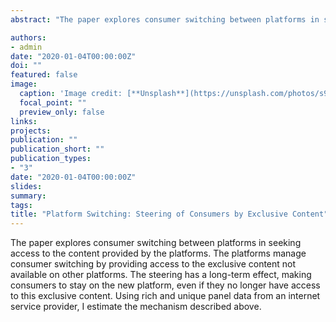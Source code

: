 ```yaml
---
abstract: "The paper explores consumer switching between platforms in seeking access to the content provided by the platforms. The platforms manage consumer switching by providing access to the exclusive content not available on other platforms. The steering has a long-term effect, making consumers to stay on the new platform, even if they no longer have access to this exclusive content. Using rich and unique panel data from an internet service provider, I estimate the mechanism described above."

authors:
- admin
date: "2020-01-04T00:00:00Z"
doi: ""
featured: false
image:
  caption: 'Image credit: [**Unsplash**](https://unsplash.com/photos/s9CC2SKySJM)'
  focal_point: ""
  preview_only: false
links:
projects:
publication: ""
publication_short: ""
publication_types:
- "3"
date: "2020-01-04T00:00:00Z"
slides:
summary:
tags:
title: "Platform Switching: Steering of Consumers by Exclusive Content"
---
```

The paper explores consumer switching between platforms in seeking access to the content provided by the platforms. The platforms manage consumer switching by providing access to the exclusive content not available on other platforms. The steering has a long-term effect, making consumers to stay on the new platform, even if they no longer have access to this exclusive content. Using rich and unique panel data from an internet service provider, I estimate the mechanism described above.
